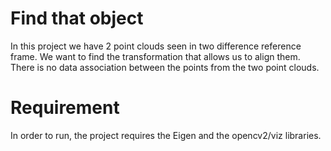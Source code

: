 # Find that object

In this project we have 2 point clouds seen in two difference reference frame. 
We want to find the transformation that allows us to align them. 
There is no data association between the points from the two point clouds. 

# Requirement

In order to run, the project requires the Eigen and the opencv2/viz libraries.
